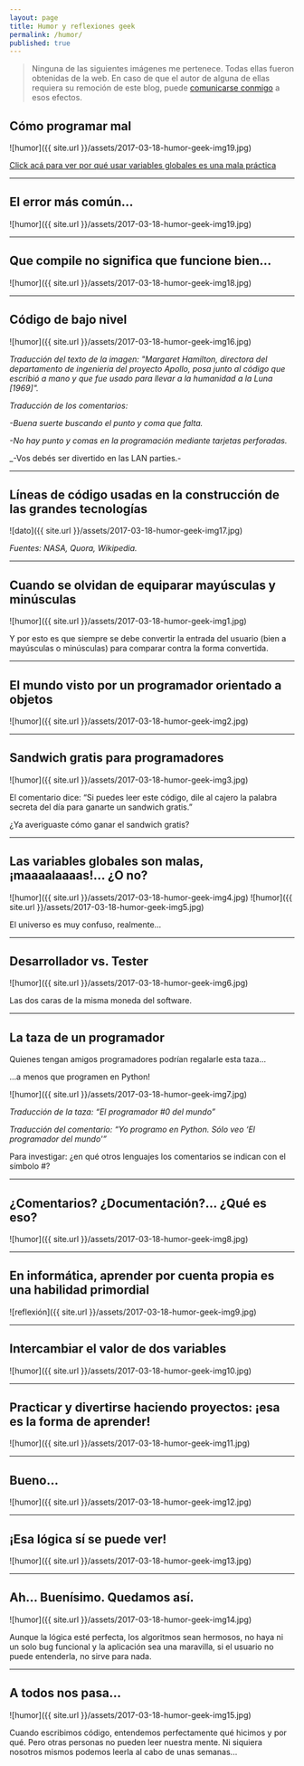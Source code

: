 ```yaml
---
layout: page
title: Humor y reflexiones geek
permalink: /humor/
published: true
---
```


> Ninguna de las siguientes imágenes me pertenece. Todas ellas fueron obtenidas de la web. En caso de que el autor de alguna de ellas requiera su remoción de este blog, puede [comunicarse conmigo](mailto:contacto@patriciaemiguel.com) a esos efectos.



## Cómo programar mal

![humor]({{ site.url }}/assets/2017-03-18-humor-geek-img19.jpg)

[Click acá para ver por qué usar variables globales es una mala práctica](/conceptos/2015/10/23/buenas-practicas-programacion.html)

---

## El error más común...

![humor]({{ site.url }}/assets/2017-03-18-humor-geek-img19.jpg)

---

## Que compile no significa que funcione bien...

![humor]({{ site.url }}/assets/2017-03-18-humor-geek-img18.jpg)

---
## Código de bajo nivel

![humor]({{ site.url }}/assets/2017-03-18-humor-geek-img16.jpg)

_Traducción del texto de la imagen: "Margaret Hamilton, directora del departamento de ingeniería del proyecto Apollo, posa junto al código que escribió a mano y que fue usado para llevar a la humanidad a la Luna [1969]"._

_Traducción de los comentarios:_

_-Buena suerte buscando el punto y coma que falta._

_-No hay punto y comas en la programación mediante tarjetas perforadas._

_-Vos debés ser divertido en las LAN parties.-

---
## Líneas de código usadas en la construcción de las grandes tecnologías

![dato]({{ site.url }}/assets/2017-03-18-humor-geek-img17.jpg)

_Fuentes: NASA, Quora, Wikipedia._

---

## Cuando se olvidan de equiparar mayúsculas y minúsculas

![humor]({{ site.url }}/assets/2017-03-18-humor-geek-img1.jpg)

Y por esto es que siempre se debe convertir la entrada del usuario (bien a mayúsculas o minúsculas) para comparar contra la forma convertida.

---
## El mundo visto por un programador orientado a objetos

![humor]({{ site.url }}/assets/2017-03-18-humor-geek-img2.jpg)

---
## Sandwich gratis para programadores

![humor]({{ site.url }}/assets/2017-03-18-humor-geek-img3.jpg)

El comentario dice: “Si puedes leer este código, dile al cajero la palabra secreta del día para ganarte un sandwich gratis.”

¿Ya averiguaste cómo ganar el sandwich gratis?

---
## Las variables globales son malas, ¡maaaalaaaas!… ¿O no?

![humor]({{ site.url }}/assets/2017-03-18-humor-geek-img4.jpg)
![humor]({{ site.url }}/assets/2017-03-18-humor-geek-img5.jpg)

El universo es muy confuso, realmente…

---
## Desarrollador vs. Tester

![humor]({{ site.url }}/assets/2017-03-18-humor-geek-img6.jpg)

Las dos caras de la misma moneda del software.

---
## La taza de un programador

Quienes tengan amigos programadores podrían regalarle esta taza…

…a menos que programen en Python!

![humor]({{ site.url }}/assets/2017-03-18-humor-geek-img7.jpg)

_Traducción de la taza: “El programador #0 del mundo”_

_Traducción del comentario: “Yo programo en Python. Sólo veo ‘El programador del mundo'”_

Para investigar: ¿en qué otros lenguajes los comentarios se indican con el símbolo #?

---
## ¿Comentarios? ¿Documentación?... ¿Qué es eso?

![humor]({{ site.url }}/assets/2017-03-18-humor-geek-img8.jpg)

---
## En informática, aprender por cuenta propia es una habilidad primordial

![reflexión]({{ site.url }}/assets/2017-03-18-humor-geek-img9.jpg)

---
## Intercambiar el valor de dos variables

![humor]({{ site.url }}/assets/2017-03-18-humor-geek-img10.jpg)

---
## Practicar y divertirse haciendo proyectos: ¡esa es la forma de aprender!

![humor]({{ site.url }}/assets/2017-03-18-humor-geek-img11.jpg)

---
## Bueno...

![humor]({{ site.url }}/assets/2017-03-18-humor-geek-img12.jpg)

---
## ¡Esa lógica sí se puede ver!

![humor]({{ site.url }}/assets/2017-03-18-humor-geek-img13.jpg)

---
## Ah... Buenísimo. Quedamos así.

![humor]({{ site.url }}/assets/2017-03-18-humor-geek-img14.jpg)

Aunque la lógica esté perfecta, los algoritmos sean hermosos, no haya ni un solo bug funcional y la aplicación sea una maravilla, si el usuario no puede entenderla, no sirve para nada.

---
## A todos nos pasa...

![humor]({{ site.url }}/assets/2017-03-18-humor-geek-img15.jpg)

Cuando escribimos código, entendemos perfectamente qué hicimos y por qué. Pero otras personas no pueden leer nuestra mente. Ni siquiera nosotros mismos podemos leerla al cabo de unas semanas...
